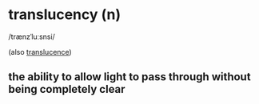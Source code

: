 # translucency (n)

/trænzˈluːsnsi/

(also [translucence](translucence-n.md))

## the ability to allow light to pass through without being completely clear